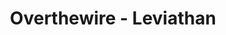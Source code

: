 ---
title : "Overthewire - Leviathan"
layout : category
permalink : /categories/Wargame/overthewire/leviathan/
author_profile : true
taxonomy : Leviathan
---